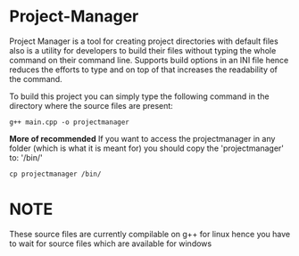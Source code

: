 # Project-Manager


Project Manager is a tool for creating project directories with default files also is a utility for developers to build their files without typing the whole command on their command line. Supports build options in an INI file hence reduces the efforts to type and on top of that increases the readability of the command.

To build this project you can simply type the following command in the directory where the source files are present:

```
g++ main.cpp -o projectmanager
```

**More of recommended**
If you want to access the projectmanager in any folder (which is what it is meant for) you should copy the 'projectmanager' to:
'/bin/'


```
cp projectmanager /bin/
```

# NOTE
These source files are currently compilable on g++ for linux hence you have to wait for source files which are available for windows
